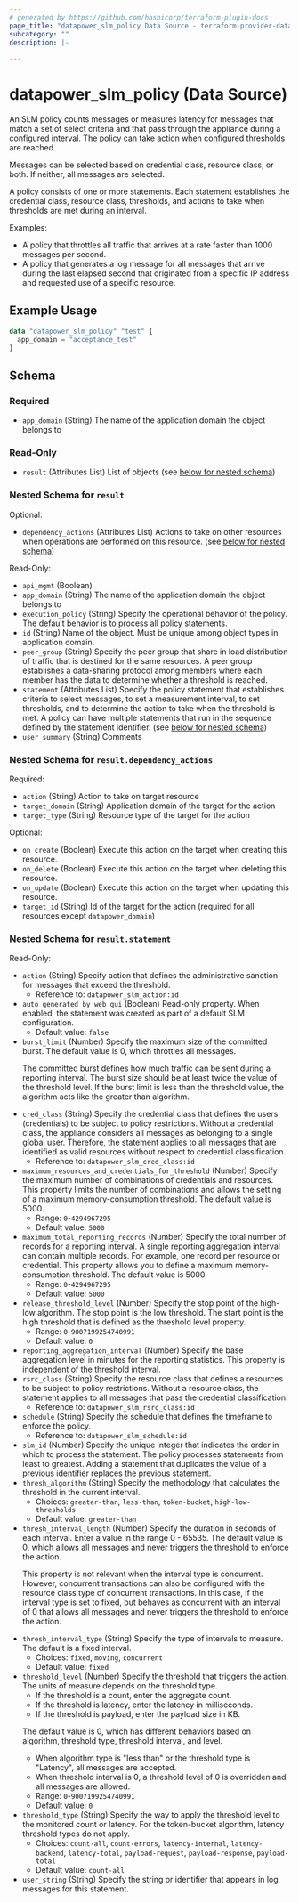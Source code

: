 ```yaml
---
# generated by https://github.com/hashicorp/terraform-plugin-docs
page_title: "datapower_slm_policy Data Source - terraform-provider-datapower"
subcategory: ""
description: |-
  
---
```


# datapower_slm_policy (Data Source)

<p>An SLM policy counts messages or measures latency for messages that match a set of select criteria and that pass through the appliance during a configured interval. The policy can take action when configured thresholds are reached.</p><p>Messages can be selected based on credential class, resource class, or both. If neither, all messages are selected.</p><p>A policy consists of one or more statements. Each statement establishes the credential class, resource class, thresholds, and actions to take when thresholds are met during an interval.</p><p>Examples:</p><ul><li>A policy that throttles all traffic that arrives at a rate faster than 1000 messages per second.</li><li>A policy that generates a log message for all messages that arrive during the last elapsed second that originated from a specific IP address and requested use of a specific resource.</li></ul>

## Example Usage

```terraform
data "datapower_slm_policy" "test" {
  app_domain = "acceptance_test"
}
```

<!-- schema generated by tfplugindocs -->
## Schema

### Required

- `app_domain` (String) The name of the application domain the object belongs to

### Read-Only

- `result` (Attributes List) List of objects (see [below for nested schema](#nestedatt--result))

<a id="nestedatt--result"></a>
### Nested Schema for `result`

Optional:

- `dependency_actions` (Attributes List) Actions to take on other resources when operations are performed on this resource. (see [below for nested schema](#nestedatt--result--dependency_actions))

Read-Only:

- `api_mgmt` (Boolean)
- `app_domain` (String) The name of the application domain the object belongs to
- `execution_policy` (String) Specify the operational behavior of the policy. The default behavior is to process all policy statements.
- `id` (String) Name of the object. Must be unique among object types in application domain.
- `peer_group` (String) Specify the peer group that share in load distribution of traffic that is destined for the same resources. A peer group establishes a data-sharing protocol among members where each member has the data to determine whether a threshold is reached.
- `statement` (Attributes List) Specify the policy statement that establishes criteria to select messages, to set a measurement interval, to set thresholds, and to determine the action to take when the threshold is met. A policy can have multiple statements that run in the sequence defined by the statement identifier. (see [below for nested schema](#nestedatt--result--statement))
- `user_summary` (String) Comments

<a id="nestedatt--result--dependency_actions"></a>
### Nested Schema for `result.dependency_actions`

Required:

- `action` (String) Action to take on target resource
- `target_domain` (String) Application domain of the target for the action
- `target_type` (String) Resource type of the target for the action

Optional:

- `on_create` (Boolean) Execute this action on the target when creating this resource.
- `on_delete` (Boolean) Execute this action on the target when deleting this resource.
- `on_update` (Boolean) Execute this action on the target when updating this resource.
- `target_id` (String) Id of the target for the action (required for all resources except `datapower_domain`)


<a id="nestedatt--result--statement"></a>
### Nested Schema for `result.statement`

Read-Only:

- `action` (String) Specify action that defines the administrative sanction for messages that exceed the threshold.
  - Reference to: `datapower_slm_action:id`
- `auto_generated_by_web_gui` (Boolean) Read-only property. When enabled, the statement was created as part of a default SLM configuration.
  - Default value: `false`
- `burst_limit` (Number) Specify the maximum size of the committed burst. The default value is 0, which throttles all messages. <p>The committed burst defines how much traffic can be sent during a reporting interval. The burst size should be at least twice the value of the threshold level. If the burst limit is less than the threshold value, the algorithm acts like the greater than algorithm.</p>
- `cred_class` (String) Specify the credential class that defines the users (credentials) to be subject to policy restrictions. Without a credential class, the appliance considers all messages as belonging to a single global user. Therefore, the statement applies to all messages that are identified as valid resources without respect to credential classification.
  - Reference to: `datapower_slm_cred_class:id`
- `maximum_resources_and_credentials_for_threshold` (Number) Specify the maximum number of combinations of credentials and resources. This property limits the number of combinations and allows the setting of a maximum memory-consumption threshold. The default value is 5000.
  - Range: `0`-`4294967295`
  - Default value: `5000`
- `maximum_total_reporting_records` (Number) Specify the total number of records for a reporting interval. A single reporting aggregation interval can contain multiple records. For example, one record per resource or credential. This property allows you to define a maximum memory-consumption threshold. The default value is 5000.
  - Range: `0`-`4294967295`
  - Default value: `5000`
- `release_threshold_level` (Number) Specify the stop point of the high-low algorithm. The stop point is the low threshold. The start point is the high threshold that is defined as the threshold level property.
  - Range: `0`-`9007199254740991`
  - Default value: `0`
- `reporting_aggregation_interval` (Number) Specify the base aggregation level in minutes for the reporting statistics. This property is independent of the threshold interval.
- `rsrc_class` (String) Specify the resource class that defines a resources to be subject to policy restrictions. Without a resource class, the statement applies to all messages that pass the credential classification.
  - Reference to: `datapower_slm_rsrc_class:id`
- `schedule` (String) Specify the schedule that defines the timeframe to enforce the policy.
  - Reference to: `datapower_slm_schedule:id`
- `slm_id` (Number) Specify the unique integer that indicates the order in which to process the statement. The policy processes statements from least to greatest. Adding a statement that duplicates the value of a previous identifier replaces the previous statement.
- `thresh_algorithm` (String) Specify the methodology that calculates the threshold in the current interval.
  - Choices: `greater-than`, `less-than`, `token-bucket`, `high-low-thresholds`
  - Default value: `greater-than`
- `thresh_interval_length` (Number) Specify the duration in seconds of each interval. Enter a value in the range 0 - 65535. The default value is 0, which allows all messages and never triggers the threshold to enforce the action. <p>This property is not relevant when the interval type is concurrent. However, concurrent transactions can also be configured with the resource class type of concurrent transactions. In this case, if the interval type is set to fixed, but behaves as concurrent with an interval of 0 that allows all messages and never triggers the threshold to enforce the action.</p>
- `thresh_interval_type` (String) Specify the type of intervals to measure. The default is a fixed interval.
  - Choices: `fixed`, `moving`, `concurrent`
  - Default value: `fixed`
- `threshold_level` (Number) Specify the threshold that triggers the action. The units of measure depends on the threshold type. <ul><li>If the threshold is a count, enter the aggregate count.</li><li>If the threshold is latency, enter the latency in milliseconds.</li><li>If the threshold is payload, enter the payload size in KB.</li></ul><p>The default value is 0, which has different behaviors based on algorithm, threshold type, threshold interval, and level.</p><ul><li>When algorithm type is "less than" or the threshold type is "Latency", all messages are accepted.</li><li>When threshold interval is 0, a threshold level of 0 is overridden and all messages are allowed.</li></ul>
  - Range: `0`-`9007199254740991`
  - Default value: `0`
- `threshold_type` (String) Specify the way to apply the threshold level to the monitored count or latency. For the token-bucket algorithm, latency threshold types do not apply.
  - Choices: `count-all`, `count-errors`, `latency-internal`, `latency-backend`, `latency-total`, `payload-request`, `payload-response`, `payload-total`
  - Default value: `count-all`
- `user_string` (String) Specify the string or identifier that appears in log messages for this statement.
